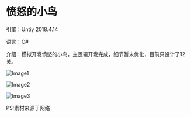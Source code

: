 # 愤怒的小鸟
引擎：Untiy 2018.4.14

语言：C#

介绍：模拟开发愤怒的小鸟，主逻辑开发完成，细节暂未优化，目前只设计了12关。


![Image1](http://pic.yupoo.com/jsmask/f6de4be2/d4e17993.png)

![Image2](http://pic.yupoo.com/jsmask/bf6a28d8/60a08f2b.png)

![Image3](http://pic.yupoo.com/jsmask/adf13f18/5e77d9bf.png)



PS:素材来源于网络

